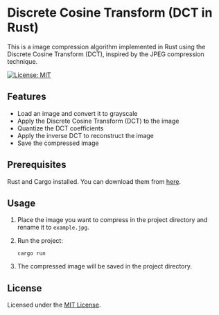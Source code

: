 # Discrete Cosine Transform (DCT in Rust)
This is a image compression algorithm implemented in Rust using the Discrete Cosine Transform (DCT), inspired by the JPEG compression technique.

[![License: MIT](https://img.shields.io/badge/License-MIT-blue.svg)](https://opensource.org/licenses/MIT)


## Features

- Load an image and convert it to grayscale
- Apply the Discrete Cosine Transform (DCT) to the image
- Quantize the DCT coefficients
- Apply the inverse DCT to reconstruct the image
- Save the compressed image

## Prerequisites

Rust and Cargo installed. You can download them from [here](https://www.rust-lang.org/tools/install).

## Usage

1. Place the image you want to compress in the project directory and rename it to `example.jpg`.
2. Run the project:
   
   ```
   cargo run
   ```
   
3. The compressed image will be saved in the project directory.


## License

Licensed under the [MIT License](https://opensource.org/license/MIT).

